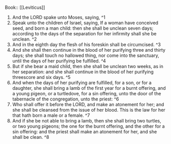  Book:: [[Leviticus]]
 1. And the LORD spake unto Moses, saying, ^1
 2. Speak unto the children of Israel, saying, If a woman have conceived seed, and born a man child: then she shall be unclean seven days; according to the days of the separation for her infirmity shall she be unclean. ^2
 3. And in the eighth day the flesh of his foreskin shall be circumcised. ^3
 4. And she shall then continue in the blood of her purifying three and thirty days; she shall touch no hallowed thing, nor come into the sanctuary, until the days of her purifying be fulfilled. ^4
 5. But if she bear a maid child, then she shall be unclean two weeks, as in her separation: and she shall continue in the blood of her purifying threescore and six days. ^5
 6. And when the days of her purifying are fulfilled, for a son, or for a daughter, she shall bring a lamb of the first year for a burnt offering, and a young pigeon, or a turtledove, for a sin offering, unto the door of the tabernacle of the congregation, unto the priest: ^6
 7. Who shall offer it before the LORD, and make an atonement for her; and she shall be cleansed from the issue of her blood. This is the law for her that hath born a male or a female. ^7
 8. And if she be not able to bring a lamb, then she shall bring two turtles, or two young pigeons; the one for the burnt offering, and the other for a sin offering: and the priest shall make an atonement for her, and she shall be clean. ^8
